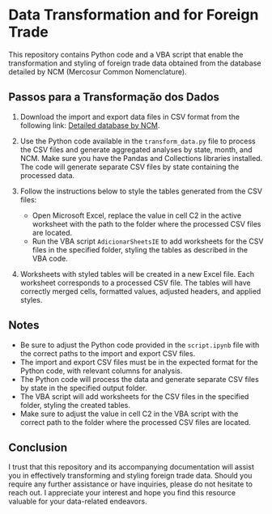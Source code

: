 # Data Transformation and for Foreign Trade

This repository contains Python code and a VBA script that enable the transformation and styling of foreign trade data obtained from the database detailed by NCM (Mercosur Common Nomenclature).

## Passos para a Transformação dos Dados

1. Download the import and export data files in CSV format from the following link: [Detailed database by NCM](https://www.gov.br/produtividade-e-comercio-exterior/pt-br/assuntos/comercio-exterior/estatisticas/base-de-dados-bruta).

2. Use the Python code available in the `transform_data.py` file to process the CSV files and generate aggregated analyses by state, month, and NCM. Make sure you have the Pandas and Collections libraries installed. The code will generate separate CSV files by state containing the processed data.

3. Follow the instructions below to style the tables generated from the CSV files:

   - Open Microsoft Excel, replace the value in cell C2 in the active worksheet with the path to the folder where the processed CSV files are located.
   - Run the VBA script `AdicionarSheetsIE` to add worksheets for the CSV files in the specified folder, styling the tables as described in the VBA code.

4. Worksheets with styled tables will be created in a new Excel file. Each worksheet corresponds to a processed CSV file. The tables will have correctly merged cells, formatted values, adjusted headers, and applied styles.

## Notes

- Be sure to adjust the Python code provided in the `script.ipynb` file with the correct paths to the import and export CSV files.
- The import and export CSV files must be in the expected format for the Python code, with relevant columns for analysis.
- The Python code will process the data and generate separate CSV files by state in the specified output folder.
- The VBA script will add worksheets for the CSV files in the specified folder, styling the created tables.
- Make sure to adjust the value in cell C2 in the VBA script with the correct path to the folder where the processed CSV files are located.

## Conclusion

I trust that this repository and its accompanying documentation will assist you in effectively transforming and styling foreign trade data. Should you require any further assistance or have inquiries, please do not hesitate to reach out. I appreciate your interest and hope you find this resource valuable for your data-related endeavors.
